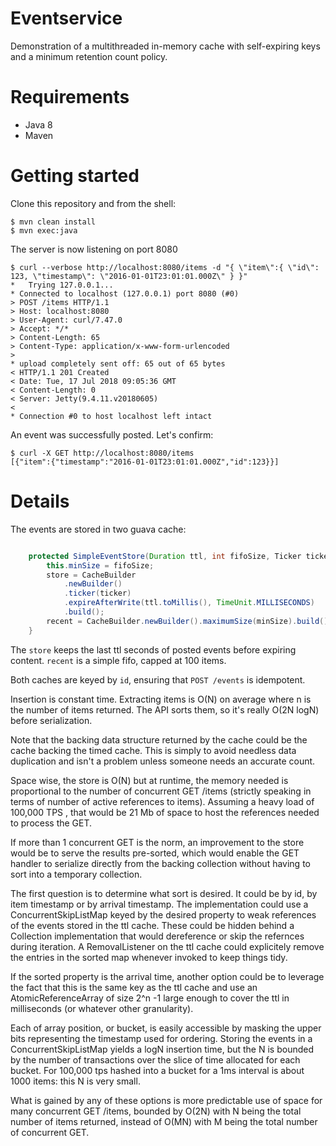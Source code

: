 
# Eventservice

Demonstration of a multithreaded in-memory cache with self-expiring
keys and a minimum retention count policy.

# Requirements

* Java 8
* Maven

# Getting started

Clone this repository and from the shell:

```
$ mvn clean install
$ mvn exec:java

```

The server is now listening on port 8080

```
$ curl --verbose http://localhost:8080/items -d "{ \"item\":{ \"id\": 123, \"timestamp\": \"2016-01-01T23:01:01.000Z\" } }"
*   Trying 127.0.0.1...
* Connected to localhost (127.0.0.1) port 8080 (#0)
> POST /items HTTP/1.1
> Host: localhost:8080
> User-Agent: curl/7.47.0
> Accept: */*
> Content-Length: 65
> Content-Type: application/x-www-form-urlencoded
> 
* upload completely sent off: 65 out of 65 bytes
< HTTP/1.1 201 Created
< Date: Tue, 17 Jul 2018 09:05:36 GMT
< Content-Length: 0
< Server: Jetty(9.4.11.v20180605)
< 
* Connection #0 to host localhost left intact
```

An event was successfully posted. Let's confirm:

```
$ curl -X GET http://localhost:8080/items
[{"item":{"timestamp":"2016-01-01T23:01:01.000Z","id":123}}]
```

# Details

The events are stored in two guava cache:

```java

	protected SimpleEventStore(Duration ttl, int fifoSize, Ticker ticker) {
		this.minSize = fifoSize;
		store = CacheBuilder
			.newBuilder()
			.ticker(ticker)
			.expireAfterWrite(ttl.toMillis(), TimeUnit.MILLISECONDS)
			.build();
		recent = CacheBuilder.newBuilder().maximumSize(minSize).build();
	}	

```

The `store` keeps the last ttl seconds of posted events before
expiring content.  `recent` is a simple fifo, capped at 100 items.

Both caches are keyed by `id`, ensuring that `POST /events` is idempotent.

Insertion is constant time.  Extracting items is O(N) on average where
n is the number of items returned.  The API sorts them, so it's really
O(2N logN) before serialization.

Note that the backing data structure returned by the cache could be
the cache backing the timed cache. This is simply to avoid needless
data duplication and isn't a problem unless someone needs an
accurate count.

Space wise, the store is O(N) but at runtime, the memory needed is
proportional to the number of concurrent GET /items (strictly speaking
in terms of number of active references to items). Assuming a heavy
load of 100,000 TPS , that would be 21 Mb of space to host the
references needed to process the GET.

If more than 1 concurrent GET is the norm, an improvement to the store
would be to serve the results pre-sorted, which would enable the GET
handler to serialize directly from the backing collection without
having to sort into a temporary collection.

The first question is to determine what sort is desired. It could be
by id, by item timestamp or by arrival timestamp.  The implementation
could use a ConcurrentSkipListMap keyed by the desired property to
weak references of the events stored in the ttl cache. These could be
hidden behind a Collection implementation that would dereference or
skip the refernces during iteration.  A RemovalListener on the ttl
cache could explicitely remove the entries in the sorted map whenever
invoked to keep things tidy.

If the sorted property is the arrival time, another option could be to
leverage the fact that this is the same key as the ttl cache and use
an AtomicReferenceArray of size 2^n -1 large enough to cover the ttl
in milliseconds (or whatever other granularity).

Each of array position, or bucket, is easily accessible by masking the
upper bits representing the timestamp used for ordering. Storing the
events in a ConcurrentSkipListMap yields a logN insertion time, but
the N is bounded by the number of transactions over the slice of time
allocated for each bucket.  For 100,000 tps hashed into a bucket for a
1ms interval is about 1000 items: this N is very small.

What is gained by any of these options is more predictable use of
space for many concurrent GET /items, bounded by O(2N) with N being
the total number of items returned, instead of O(MN) with M being the
total number of concurrent GET.

